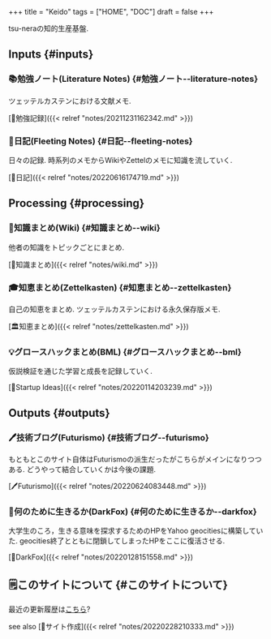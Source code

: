 +++
title = "Keido"
tags = ["HOME", "DOC"]
draft = false
+++

tsu-neraの知的生産基盤.


## Inputs {#inputs}


### 📚勉強ノート(Literature Notes) {#勉強ノート--literature-notes}

ツェッテルカステンにおける文献メモ.

[📁勉強記録]({{< relref "notes/20211231162342.md" >}})


### 📓日記(Fleeting Notes) {#日記--fleeting-notes}

日々の記録. 時系列のメモからWikiやZettelのメモに知識を流していく.

[📓日記]({{< relref "notes/20220616174719.md" >}})


## Processing {#processing}


### 📝知識まとめ(Wiki) {#知識まとめ--wiki}

他者の知識をトピックごとにまとめ.

[📝知識まとめ]({{< relref "notes/wiki.md" >}})


### 🎓知恵まとめ(Zettelkasten) {#知恵まとめ--zettelkasten}

自己の知恵をまとめ. ツェッテルカステンにおける永久保存版メモ.

[🏛知恵まとめ]({{< relref "notes/zettelkasten.md" >}})


### 💡グロースハックまとめ(BML) {#グロースハックまとめ--bml}

仮説検証を通じた学習と成長を記録していく.

[🔬Startup Ideas]({{< relref "notes/20220114203239.md" >}})


## Outputs {#outputs}


### 🖊技術ブログ(Futurismo) {#技術ブログ--futurismo}

もともとこのサイト自体はFuturismoの派生だったがこちらがメインになりつつある. どうやって結合していくかは今後の課題.

[🖊Futurismo]({{< relref "notes/20220624083448.md" >}})


### 🦊何のために生きるか(DarkFox) {#何のために生きるか--darkfox}

大学生のころ，生きる意味を探求するためのHPをYahoo geocitiesに構築していた. geocities終了とともに閉鎖してしまったHPをここに復活させる.

[🦊DarkFox]({{< relref "notes/20220128151558.md" >}})


## 🗒このサイトについて {#このサイトについて}

最近の更新履歴は[こちら](https://github.com/tsu-nera/keido/commits/main)?

see also [🔖サイト作成]({{< relref "notes/20220228210333.md" >}})
